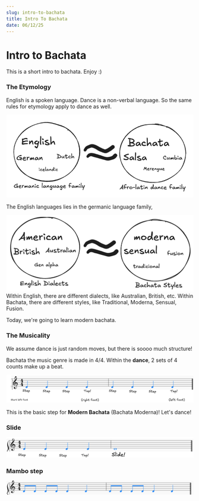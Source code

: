 ```yaml
---
slug: intro-to-bachata
title: Intro To Bachata
date: 06/12/25
---
```




# Intro to Bachata

This is a short intro to bachata. Enjoy :)
<!-- * Un baile - un minuto
* Etymology - 5 minutes
* Musicality  2 minutes
* The basic step - 30 minutes
* Demo - 2 minutes 30 seconds -->
<!-- 
I just showed you some achata, but let's break down the art! -->

### The Etymology

English is a spoken language.
Dance is a non-verbal language.
So the same rules for etymology apply to dance as well.

![Dance families](../static/img/dance-families.png)

The English languages lies in the germanic language family,

![Dance families](../static/img/languages.png)
Within English, there are different dialects, like Australian, British, etc.
Within Bachata, there are different styles, like Traditional, Moderna, Sensual, Fusion.

Today, we're going to learn modern bachata.

### The Musicality

We assume dance is just random moves, but there is soooo much structure!

Bachata the music genre is made in 4/4.
Within the **dance**, 2 sets of 4 counts make up a beat.

![Bachata music score](../static/img/bachata-music-score.png)

This is the basic step for **Modern Bachata** (Bachata Moderna)! Let's dance!


### Slide
![slide](../static/img/slide.png)

### Mambo step
![mambo](../static/img/mambo.png)